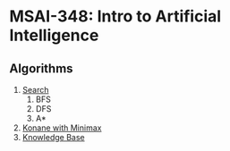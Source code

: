 # MSAI-348: Intro to Artificial Intelligence

## Algorithms

1. [Search](search/)
   1. BFS
   2. DFS
   3. A*
2. [Konane with Minimax](konane-minimax/)
3. [Knowledge Base](knowledge-base/)
